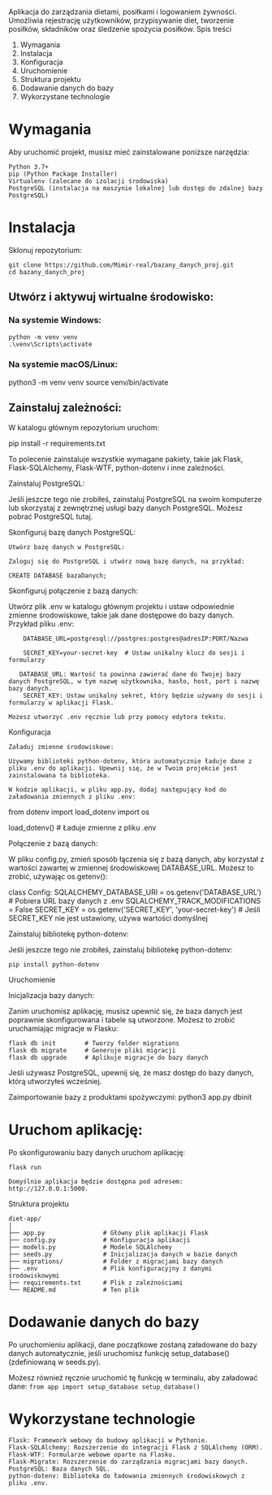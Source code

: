 Aplikacja do zarządzania dietami, posiłkami i logowaniem żywności. Umożliwia rejestrację użytkowników, przypisywanie diet, tworzenie posiłków, składników oraz śledzenie spożycia posiłków.
Spis treści

   1. Wymagania
   2. Instalacja
   3. Konfiguracja
   4. Uruchomienie
   5. Struktura projektu
   6. Dodawanie danych do bazy
   7. Wykorzystane technologie


# Wymagania

Aby uruchomić projekt, musisz mieć zainstalowane poniższe narzędzia:

    Python 3.7+
    pip (Python Package Installer)
    Virtualenv (zalecane do izolacji środowiska)
    PostgreSQL (instalacja na maszynie lokalnej lub dostęp do zdalnej bazy PostgreSQL)

# Instalacja

Sklonuj repozytorium:

    git clone https://github.com/Mimir-real/bazany_danych_proj.git
    cd bazany_danych_proj

## Utwórz i aktywuj wirtualne środowisko:

### Na systemie Windows:

    python -m venv venv
    .\venv\Scripts\activate

### Na systemie macOS/Linux:

python3 -m venv venv
source venv/bin/activate

## Zainstaluj zależności:

W katalogu głównym repozytorium uruchom:

pip install -r requirements.txt

To polecenie zainstaluje wszystkie wymagane pakiety, takie jak Flask, Flask-SQLAlchemy, Flask-WTF, python-dotenv i inne zależności.

Zainstaluj PostgreSQL:

Jeśli jeszcze tego nie zrobiłeś, zainstaluj PostgreSQL na swoim komputerze lub skorzystaj z zewnętrznej usługi bazy danych PostgreSQL. Możesz pobrać PostgreSQL tutaj.

Skonfiguruj bazę danych PostgreSQL:

    Utwórz bazę danych w PostgreSQL:

    Zaloguj się do PostgreSQL i utwórz nową bazę danych, na przykład:

    CREATE DATABASE bazaDanych;

Skonfiguruj połączenie z bazą danych:

Utwórz plik .env w katalogu głównym projektu i ustaw odpowiednie zmienne środowiskowe, takie jak dane dostępowe do bazy danych. Przykład pliku .env:
```
    DATABASE_URL=postgresql://postgres:postgres@adresIP:PORT/Nazwa

    SECRET_KEY=your-secret-key  # Ustaw unikalny klucz do sesji i formularzy
```
       DATABASE_URL: Wartość ta powinna zawierać dane do Twojej bazy danych PostgreSQL, w tym nazwę użytkownika, hasło, host, port i nazwę bazy danych.
        SECRET_KEY: Ustaw unikalny sekret, który będzie używany do sesji i formularzy w aplikacji Flask.

    Możesz utworzyć .env ręcznie lub przy pomocy edytora tekstu.

Konfiguracja

    Załaduj zmienne środowiskowe:

    Używamy biblioteki python-dotenv, która automatycznie ładuje dane z pliku .env do aplikacji. Upewnij się, że w Twoim projekcie jest zainstalowana ta biblioteka.

    W kodzie aplikacji, w pliku app.py, dodaj następujący kod do załadowania zmiennych z pliku .env:

from dotenv import load_dotenv
import os

load_dotenv()  # Ładuje zmienne z pliku .env

Połączenie z bazą danych:

W pliku config.py, zmień sposób łączenia się z bazą danych, aby korzystał z wartości zawartej w zmiennej środowiskowej DATABASE_URL. Możesz to zrobić, używając os.getenv():

class Config:
    SQLALCHEMY_DATABASE_URI = os.getenv('DATABASE_URL')  # Pobiera URL bazy danych z .env
    SQLALCHEMY_TRACK_MODIFICATIONS = False
    SECRET_KEY = os.getenv('SECRET_KEY', 'your-secret-key')  # Jeśli SECRET_KEY nie jest ustawiony, używa wartości domyślnej

Zainstaluj bibliotekę python-dotenv:

Jeśli jeszcze tego nie zrobiłeś, zainstaluj bibliotekę python-dotenv:

    pip install python-dotenv

Uruchomienie

Inicjalizacja bazy danych:

Zanim uruchomisz aplikację, musisz upewnić się, że baza danych jest poprawnie skonfigurowana i tabele są utworzone. Możesz to zrobić uruchamiając migracje w Flasku:
```
flask db init        # Tworzy folder migrations
flask db migrate     # Generuje pliki migracji
flask db upgrade     # Aplikuje migracje do bazy danych
```
Jeśli używasz PostgreSQL, upewnij się, że masz dostęp do bazy danych, którą utworzyłeś wcześniej.

Zaimportowanie bazy z produktami spożywczymi:
    python3 app.py dbinit

# Uruchom aplikację:

Po skonfigurowaniu bazy danych uruchom aplikację:

    flask run

    Domyślnie aplikacja będzie dostępna pod adresem: http://127.0.0.1:5000.

Struktura projektu
```
diet-app/
│
├── app.py                # Główny plik aplikacji Flask
├── config.py             # Konfiguracja aplikacji
├── models.py             # Modele SQLAlchemy
├── seeds.py              # Inicjalizacja danych w bazie danych
├── migrations/           # Folder z migracjami bazy danych
├── .env                  # Plik konfiguracyjny z danymi środowiskowymi
├── requirements.txt      # Plik z zależnościami
└── README.md             # Ten plik
```
# Dodawanie danych do bazy

Po uruchomieniu aplikacji, dane początkowe zostaną załadowane do bazy danych automatycznie, jeśli uruchomisz funkcję setup_database() (zdefiniowaną w seeds.py).

Możesz również ręcznie uruchomić tę funkcję w terminalu, aby załadować dane:
`
from app import setup_database
setup_database()
`
# Wykorzystane technologie

    Flask: Framework webowy do budowy aplikacji w Pythonie.
    Flask-SQLAlchemy: Rozszerzenie do integracji Flask z SQLAlchemy (ORM).
    Flask-WTF: Formularze webowe oparte na Flasku.
    Flask-Migrate: Rozszerzenie do zarządzania migracjami bazy danych.
    PostgreSQL: Baza danych SQL.
    python-dotenv: Biblioteka do ładowania zmiennych środowiskowych z pliku .env.

